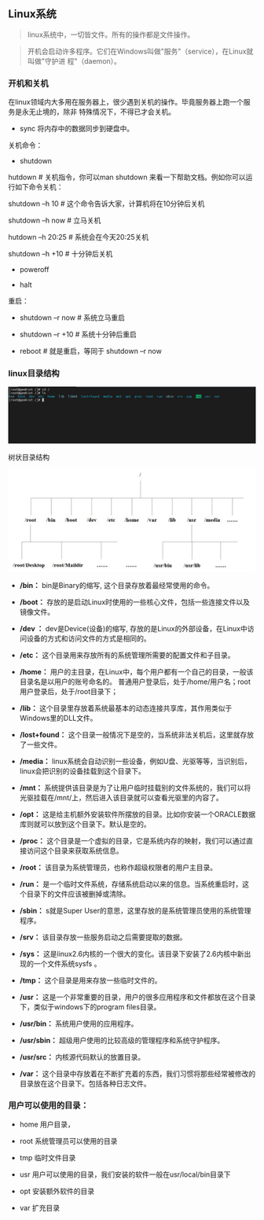 
## Linux系统

>linux系统中，一切皆文件。所有的操作都是文件操作。

>开机会启动许多程序。它们在Windows叫做"服务"（service），在Linux就叫做"守护进
程"（daemon）。


### 开机和关机

在linux领域内大多用在服务器上，很少遇到关机的操作。毕竟服务器上跑一个服务是永无止境的，除非
特殊情况下，不得已才会关机。

* sync 将内存中的数据同步到硬盘中。

关机命令：

* shutdown

hutdown # 关机指令，你可以man shutdown 来看一下帮助文档。例如你可以运行如下命令关机：

shutdown –h 10 # 这个命令告诉大家，计算机将在10分钟后关机

shutdown –h now # 立马关机

hutdown –h 20:25 # 系统会在今天20:25关机

shutdown –h +10 # 十分钟后关机

* poweroff

* halt

重启：

* shutdown –r now # 系统立马重启

* shutdown –r +10 # 系统十分钟后重启

* reboot # 就是重启，等同于 shutdown –r now

### linux目录结构

![](./assets/linux_4.png)

树状目录结构

![](./assets/linux_3.png)


* **/bin：** bin是Binary的缩写, 这个目录存放着最经常使用的命令。

* **/boot：** 存放的是启动Linux时使用的一些核心文件，包括一些连接文件以及镜像文件。

* **/dev ：** dev是Device(设备)的缩写, 存放的是Linux的外部设备，在Linux中访问设备的方式和访问文件的方式是相同的。

* **/etc：**  这个目录用来存放所有的系统管理所需要的配置文件和子目录。

* **/home：** 用户的主目录，在Linux中，每个用户都有一个自己的目录，一般该目录名是以用户的账号命名的。 普通用户登录后，处于/home/用户名；root用户登录后，处于/root目录下；

* **/lib：** 这个目录里存放着系统最基本的动态连接共享库，其作用类似于Windows里的DLL文件。

* **/lost+found：** 这个目录一般情况下是空的，当系统非法关机后，这里就存放了一些文件。

* **/media：** linux系统会自动识别一些设备，例如U盘、光驱等等，当识别后，linux会把识别的设备挂载到这个目录下。

* **/mnt：** 系统提供该目录是为了让用户临时挂载别的文件系统的，我们可以将光驱挂载在/mnt/上，然后进入该目录就可以查看光驱里的内容了。

* **/opt：** 这是给主机额外安装软件所摆放的目录。比如你安装一个ORACLE数据库则就可以放到这个目录下。默认是空的。

* **/proc：**  这个目录是一个虚拟的目录，它是系统内存的映射，我们可以通过直接访问这个目录来获取系统信息。

* **/root：** 该目录为系统管理员，也称作超级权限者的用户主目录。

* **/run：** 是一个临时文件系统，存储系统启动以来的信息。当系统重启时，这个目录下的文件应该被删掉或清除。

* **/sbin：** s就是Super User的意思，这里存放的是系统管理员使用的系统管理程序。

* **/srv：** 该目录存放一些服务启动之后需要提取的数据。

* **/sys：** 这是linux2.6内核的一个很大的变化。该目录下安装了2.6内核中新出现的一个文件系统sysfs 。

* **/tmp：** 这个目录是用来存放一些临时文件的。

* **/usr：** 这是一个非常重要的目录，用户的很多应用程序和文件都放在这个目录下，类似于windows下的program files目录。

* **/usr/bin：** 系统用户使用的应用程序。

* **/usr/sbin：** 超级用户使用的比较高级的管理程序和系统守护程序。

* **/usr/src：** 内核源代码默认的放置目录。

* **/var：** 这个目录中存放着在不断扩充着的东西，我们习惯将那些经常被修改的目录放在这个目录下。包括各种日志文件。

### 用户可以使用的目录：

* home 用户目录，

* root 系统管理员可以使用的目录

* tmp 临时文件目录

* usr 用户可以使用的目录，我们安装的软件一般在usr/local/bin目录下

* opt 安装额外软件的目录

* var 扩充目录


